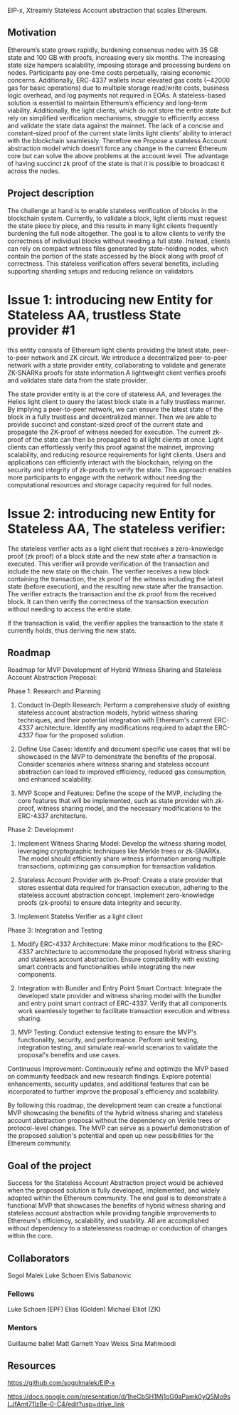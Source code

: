 EIP-x, Xtreamly
Stateless Account abstraction that scales Ethereum.

## Motivation
Ethereum’s state grows rapidly, burdening consensus nodes with 35 GB state and 100 GB with proofs, increasing every six months. The increasing state size hampers scalability, imposing storage and processing burdens on nodes. Participants pay one-time costs perpetually, raising economic concerns. Additionally, ERC-4337 wallets incur elevated gas costs (~42000 gas for basic operations) due to multiple storage read/write costs, business logic overhead, and log payments not required in EOAs. A stateless-based solution is essential to maintain Ethereum’s efficiency and long-term viability. Additionally, the light clients, which do not store the entire state but rely on simplified verification mechanisms, struggle to efficiently access and validate the state data against the mainnet. The lack of a concise and constant-sized proof of the current state limits light clients’ ability to interact with the blockchain seamlessly. Therefore we Propose a stateless Account abstraction model which doesn’t force any change in the current Ethereum core but can solve the above problems at the account level. The advantage of having succinct zk proof of the state is that it is possible to broadcast it across the nodes.

## ​​Project description

The challenge at hand is to enable stateless verification of blocks in the blockchain system. Currently, to validate a block, light clients must request the state piece by piece, and this results in many light clients frequently burdening the full node altogether. The goal is to allow clients to verify the correctness of individual blocks without needing a full state. Instead, clients can rely on compact witness files generated by state-holding nodes, which contain the portion of the state accessed by the block along with proof of correctness. This stateless verification offers several benefits, including supporting sharding setups and reducing reliance on validators.
# Issue 1: introducing new Entity for Stateless AA, trustless State provider #1

this entity consists of Ethereum light clients providing the latest state, peer-to-peer network and ZK circuit. We introduce a decentralized peer-to-peer network with a state provider entity, collaborating to validate and generate ZK-SNARKs proofs for state information.A lightweight client verifies proofs and validates state data from the state provider.

The state provider entity is at the core of stateless AA, and leverages the Helios light client to query the latest block state in a fully trustless manner. By implying
a peer-to-peer network, we can ensure the latest state of the block in a fully trustless and decentralized manner. Then we are able to provide succinct and constant-sized proof of the current state and propagate the ZK-proof of witness needed for execution. The current zk-proof of the state can then be propagated to all light clients at once. Light clients can effortlessly verify this proof against the mainnet, improving scalability, and reducing resource requirements for light clients. Users and applications can efficiently interact with the blockchain, relying on the security and integrity of zk-proofs to verify the state. This approach enables more participants to engage with the network without needing the computational resources and storage capacity required for full nodes.

# Issue 2: introducing new Entity for Stateless AA, The stateless verifier:

The stateless verifier acts as a light client that receives a zero-knowledge proof (zk proof) of a block state and the new state after a transaction is executed. This verifier will provide verification of the transaction and include the new state on the chain. The verifier receives a new block containing the transaction, the zk proof of the witness including the latest state (before execution), and the resulting new state after the transaction. The verifier extracts the transaction and the zk proof from the received block. It can then verify the correctness of the transaction execution without needing to access the entire state.

If the transaction is valid, the verifier applies the transaction to the state it currently holds, thus deriving the new state.

## Roadmap


Roadmap for MVP Development of Hybrid Witness Sharing and Stateless Account Abstraction Proposal:

Phase 1: Research and Planning

1. Conduct In-Depth Research: Perform a comprehensive study of existing stateless account abstraction models,
   hybrid witness sharing techniques, and their potential integration with Ethereum's current ERC-4337 architecture.
   Identify any modifications required to adapt the ERC-4337 flow for the proposed solution.

2. Define Use Cases: Identify and document specific use cases that will be showcased in the MVP to demonstrate
   the benefits of the proposal. Consider scenarios where witness sharing and stateless account abstraction can lead
   to improved efficiency, reduced gas consumption, and enhanced scalability.

3. MVP Scope and Features: Define the scope of the MVP, including the core features that will be implemented,
    such as state provider with zk-proof, witness sharing model, and the necessary modifications to the ERC-4337 architecture.

Phase 2: Development

1. Implement Witness Sharing Model: Develop the witness sharing model, leveraging cryptographic techniques like Merkle trees or zk-SNARKs.
   The model should efficiently share witness information among multiple transactions, optimizing gas consumption for transaction validation.

2. Stateless Account Provider with zk-Proof: Create a state provider that stores essential data required for transaction execution,
  adhering to the stateless account abstraction concept. Implement zero-knowledge proofs (zk-proofs) to ensure data integrity and security.

3. Implement Statelss Verifier as a light client

Phase 3: Integration and Testing

1.  Modify ERC-4337 Architecture: Make minor modifications to the ERC-4337 architecture to accommodate the proposed hybrid witness
   sharing and stateless account abstraction. Ensure compatibility with existing smart contracts and functionalities while integrating the new components.
3.  Integration with Bundler and Entry Point Smart Contract: Integrate the developed state provider and witness sharing model
   with the bundler and entry point smart contract of ERC-4337. Verify that all components work seamlessly together to
   facilitate transaction execution and witness sharing.

4. MVP Testing: Conduct extensive testing to ensure the MVP's functionality, security, and performance. Perform unit testing,
   integration testing, and simulate real-world scenarios to validate the proposal's benefits and use cases.


Continuous Improvement: Continuously refine and optimize the MVP based on community feedback and new research findings.
 Explore potential enhancements, security updates, and additional features that can be incorporated to further improve the proposal's efficiency and scalability.

By following this roadmap, the development team can create a functional MVP showcasing the benefits of the hybrid witness sharing and stateless account abstraction proposal without the dependency on Verkle trees or protocol-level changes. The MVP can serve as a powerful demonstration of the proposed solution's potential and open up new possibilities for the Ethereum community.


## Goal of the project

Success for the  Stateless Account Abstraction project would be achieved when the proposed solution is 
fully developed, implemented, and widely adopted within the Ethereum community. The end goal is to demonstrate a functional MVP 
that showcases the benefits of hybrid witness sharing and stateless account abstraction while providing tangible improvements to 
Ethereum's efficiency, scalability, and usability. All are accomplished without dependency to a statelessness roadmap or conduction 
of changes within the core. 


## Collaborators
Sogol Malek
Luke Schoen
Elvis Sabanovic
### Fellows 
Luke Schoen (EPF)
Elias (Golden)
Michael Elliot (ZK)

### Mentors

Guillaume ballet 
Matt Garnett
Yoav Weiss
Sina Mahmoodi 

## Resources
https://github.com/sogolmalek/EIP-x

https://docs.google.com/presentation/d/1heCbSH1Mj1oG0aPamk0yQ5Mo9sLJfAmt71lzBe-0-C4/edit?usp=drive_link
